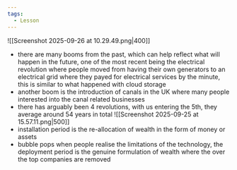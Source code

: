 ```yaml
---
tags:
  - Lesson
---
```

![[Screenshot 2025-09-26 at 10.29.49.png|400]]
- there are many booms from the past, which can help reflect what will happen in the future, one of the most recent being the electrical revolution where people moved from having their own generators to an electrical grid where they payed for electrical services by the minute, this is similar to what happened with cloud storage
- another boom is the introduction of canals in the UK where many people interested into the canal related businesses
- there has arguably been 4 revolutions, with us entering the 5th, they average around 54 years in total
![[Screenshot 2025-09-25 at 15.57.11.png|500]]
- installation period is the re-allocation of wealth in the form of money or assets
- bubble pops when people realise the limitations of the technology, the deployment period is the genuine formulation of wealth where the over the top companies are removed 